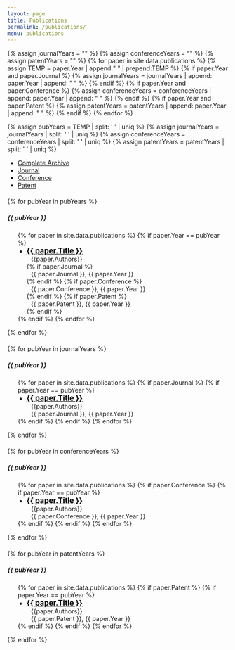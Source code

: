 ```yaml
---
layout: page
title: Publications
permalink: /publications/
menu: publications
---
```


{% assign journalYears = "" %}
{% assign conferenceYears = "" %}
{% assign patentYears = "" %}
{% for paper in site.data.publications %}
{% assign TEMP = paper.Year | append:" " | prepend:TEMP %}
{% if paper.Year and paper.Journal %}
{% assign journalYears = journalYears | append: paper.Year | append: " " %}
{% endif %}
{% if paper.Year and paper.Conference %}
{% assign conferenceYears = conferenceYears | append: paper.Year | append: " " %}
{% endif %}
{% if paper.Year and paper.Patent %}
{% assign patentYears = patentYears | append: paper.Year | append: " " %}
{% endif %}
{% endfor %}

{% assign pubYears = TEMP | split: ' ' | uniq %}
{% assign journalYears = journalYears | split: ' ' | uniq %}
{% assign conferenceYears = conferenceYears | split: ' ' | uniq %}
{% assign patentYears = patentYears | split: ' ' | uniq %}

<div id="myTabs" class="mb-4">
  <ul class="nav nav-tabs">
    <li class="nav-item">
      <a class="nav-link active" id="Total-tab" data-toggle="tab" href="#Total">Complete Archive</a>
    </li>
    <li class="nav-item">
      <a class="nav-link" id="Journal-tab" data-toggle="tab" href="#Journal">Journal</a>
    </li>
    <li class="nav-item">
      <a class="nav-link" id="Conference-tab" data-toggle="tab" href="#Conference">Conference</a>
    </li>
    <li class="nav-item">
      <a class="nav-link" id="Patent-tab" data-toggle="tab" href="#Patent">Patent</a>
    </li>
  </ul>

  <div class="tab-content">
    <div class="tab-pane fade show active" id="Total">
      <div class="row" id="publications">
        <section class="col-sm-12" style="margin-top: 20px;">
          {% for pubYear in pubYears %}
            <div class="card shadow mb-4">
              <h5 class="card-header">{{ pubYear }}</h5>
              <ul class="card-body" >
                {% for paper in site.data.publications %}
                {% if paper.Year == pubYear %}
                  <li class="mb-2" style="margin-left:20px">
                    <div>
                      <strong><big><a style="color: black; margin-top: 50px;" href="{{ paper.Link }}">{{ paper.Title }}</a></big></strong>
                    </div>
                    <div style="margin-left: 10px; margin-top: 0px;">
                      {{paper.Authors}}
                    </div>
                    {% if paper.Journal %}
                    <div style="margin-left: 10px; margin-top: 0px;">
                      {{ paper.Journal }}, {{ paper.Year }}
                    </div>
                    {% endif %}
                    {% if paper.Conference %}
                    <div style="margin-left: 10px; margin-top: 0px;">
                      {{ paper.Conference }}, {{ paper.Year }}
                    </div>
                    {% endif %}
                    {% if paper.Patent %}
                    <div style="margin-left: 10px; margin-top: 0px;">
                      {{ paper.Patent }}, {{ paper.Year }}
                    </div>
                    {% endif %}
                  </li>
                {% endif %}
                {% endfor %}
              </ul>
            </div>
          {% endfor %}
        </section>
      </div>
    </div>
    <div class="tab-pane fade" id="Journal">
      <div class="row" id="publications">
        <section class="col-sm-12" style="margin-top: 20px;">
          {% for pubYear in journalYears %}
            <div class="card shadow mb-4">
              <h5 class="card-header">{{ pubYear }}</h5>
              <ul class="card-body" >
                {% for paper in site.data.publications %}
                  {% if paper.Journal %}
                    {% if paper.Year == pubYear %}
                      <li class="mb-2" style="margin-left:20px">
                        <div>
                          <strong><big><a style="color: black; margin-top: 50px;" href="{{ paper.Link }}">{{ paper.Title }}</a></big></strong>
                        </div>
                        <div style="margin-left: 10px; margin-top: 0px;">
                          {{paper.Authors}}
                        </div>
                        <div style="margin-left: 10px; margin-top: 0px;">
                          {{ paper.Journal }}, {{ paper.Year }}
                        </div>
                      </li>
                    {% endif %}
                  {% endif %}
                {% endfor %}
              </ul>
            </div>
          {% endfor %}
        </section>
      </div>
    </div>
    <div class="tab-pane fade" id="Conference">
      <div class="row" id="publications">
        <section class="col-sm-12" style="margin-top: 20px;">
          {% for pubYear in conferenceYears %}
            <div class="card shadow mb-4">
              <h5 class="card-header">{{ pubYear }}</h5>
              <ul class="card-body" >
                {% for paper in site.data.publications %}
                  {% if paper.Conference %}
                    {% if paper.Year == pubYear %}
                      <li class="mb-2" style="margin-left:20px">
                        <div>
                          <strong><big><a style="color: black; margin-top: 50px;" href="{{ paper.Link }}">{{ paper.Title }}</a></big></strong>
                        </div>
                        <div style="margin-left: 10px; margin-top: 0px;">
                          {{paper.Authors}}
                        </div>
                        <div style="margin-left: 10px; margin-top: 0px;">
                          {{ paper.Conference }}, {{ paper.Year }}
                        </div>
                      </li>
                    {% endif %}
                  {% endif %}
                {% endfor %}
              </ul>
            </div>
          {% endfor %}
        </section>
      </div>
    </div>
    <div class="tab-pane fade" id="Patent">
      <div class="row" id="publications">
        <section class="col-sm-12" style="margin-top: 20px;">
          {% for pubYear in patentYears %}
            <div class="card shadow mb-4">
              <h5 class="card-header">{{ pubYear }}</h5>
              <ul class="card-body" >
                {% for paper in site.data.publications %}
                  {% if paper.Patent %}
                    {% if paper.Year == pubYear %}
                      <li class="mb-2" style="margin-left:20px">
                        <div>
                          <strong><big><a style="color: black; margin-top: 50px;" href="{{ paper.Link }}">{{ paper.Title }}</a></big></strong>
                        </div>
                        <div style="margin-left: 10px; margin-top: 0px;">
                          {{paper.Authors}}
                        </div>
                        <div style="margin-left: 10px; margin-top: 0px;">
                          {{ paper.Patent }}, {{ paper.Year }}
                        </div>
                      </li>
                    {% endif %}
                  {% endif %}
                {% endfor %}
              </ul>
            </div>
          {% endfor %}
        </section>
      </div>
    </div>

  </div>
</div>
